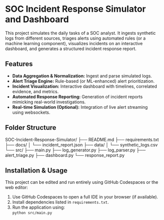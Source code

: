 # SOC Incident Response Simulator and Dashboard

This project simulates the daily tasks of a SOC analyst. It ingests synthetic logs from different sources, triages alerts using automated rules (or a machine learning component), visualizes incidents on an interactive dashboard, and generates a structured incident response report.

## Features
- **Data Aggregation & Normalization:** Ingest and parse simulated logs.
- **Alert Triage Engine:** Rule-based (or ML-enhanced) alert prioritization.
- **Incident Visualization:** Interactive dashboard with timelines, correlated evidence, and metrics.
- **Automated Response Reporting:** Generation of incident reports mimicking real-world investigations.
- **Real-time Simulation (Optional):** Integration of live alert streaming using websockets.

## Folder Structure
SOC-Incident-Response-Simulator/ ├── README.md ├── requirements.txt ├── docs/ │ └── incident_report.json ├── data/ │ └── synthetic_logs.csv └── src/ ├── main.py ├── log_generator.py ├── log_parser.py ├── alert_triage.py ├── dashboard.py └── response_report.py

## Installation & Usage

This project can be edited and run entirely using GitHub Codespaces or the web editor:
1. Use GitHub Codespaces to open a full IDE in your browser (if available).
2. Install dependencies listed in `requirements.txt`.
3. Run the application using:  
   `python src/main.py`

